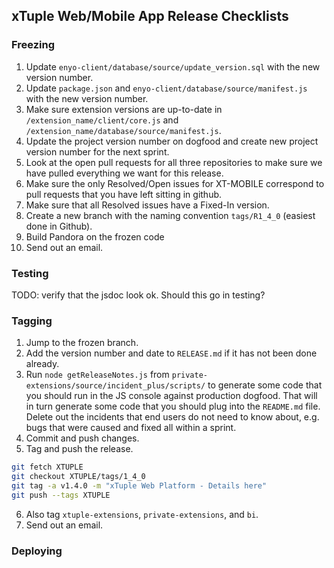 ## xTuple Web/Mobile App Release Checklists

### Freezing

1. Update `enyo-client/database/source/update_version.sql` with the new version number.
2. Update `package.json` and `enyo-client/database/source/manifest.js` with the new version number.
3. Make sure extension versions are up-to-date in `/extension_name/client/core.js` and 
  `/extension_name/database/source/manifest.js`.
4. Update the project version number on dogfood and create new project version number for the next sprint.
5. Look at the open pull requests for all three repositories to make sure we have pulled everything
  we want for this release.
6. Make sure the only Resolved/Open issues for XT-MOBILE correspond to pull requests that
  you have left sitting in github.
7. Make sure that all Resolved <Not Open> issues have a Fixed-In version.
8. Create a new branch with the naming convention `tags/R1_4_0` (easiest done in Github).
9. Build Pandora on the frozen code
10. Send out an email.

### Testing

TODO: verify that the jsdoc look ok. Should this go in testing?

### Tagging

1. Jump to the frozen branch.
2. Add the version number and date to `RELEASE.md` if it has not been done already.
3. Run `node getReleaseNotes.js` from `private-extensions/source/incident_plus/scripts/` to generate 
  some code that you should run in the JS console against production dogfood. That will in turn 
  generate some code that you should plug into the `README.md` file. Delete out the incidents that 
  end users do not need to know about, e.g. bugs that were caused and fixed all within a sprint.
4. Commit and push changes.
5. Tag and push the release.
```bash
git fetch XTUPLE 
git checkout XTUPLE/tags/1_4_0
git tag -a v1.4.0 -m "xTuple Web Platform - Details here"
git push --tags XTUPLE
```
6. Also tag `xtuple-extensions`, `private-extensions`, and `bi`.
7. Send out an email.

### Deploying

